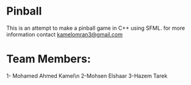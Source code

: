 # Pinball

This is an attempt to make a pinball game in C++ using SFML.
for more information contact kamelomran3@gmail.com

# Team Members:
1- Mohamed Ahmed Kamel\n
2-Mohsen Elshaar
3-Hazem Tarek
